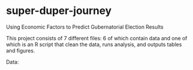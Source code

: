 # super-duper-journey
Using Economic Factors to Predict Gubernatorial Election Results

This project consists of 7 different files: 6 of which contain data and one of which is an R script that clean the data, runs analysis, and outputs tables and figures.

Data:







